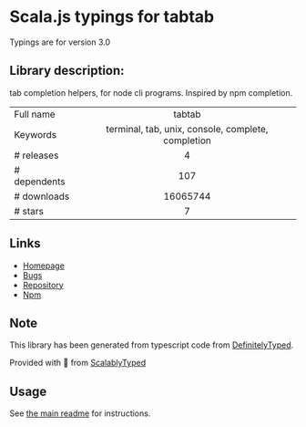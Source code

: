
# Scala.js typings for tabtab

Typings are for version 3.0

## Library description:
tab completion helpers, for node cli programs. Inspired by npm completion.

|                    |                 |
| ------------------ | :-------------: |
| Full name          | tabtab |
| Keywords           | terminal, tab, unix, console, complete, completion |
| # releases         | 4 |
| # dependents       | 107 |
| # downloads        | 16065744 |
| # stars            | 7 |

## Links
- [Homepage](https://github.com/mklabs/tabtab#readme)
- [Bugs](https://github.com/mklabs/tabtab/issues)
- [Repository](https://github.com/mklabs/tabtab)
- [Npm](https://www.npmjs.com/package/tabtab)
    


## Note
This library has been generated from typescript code from [DefinitelyTyped](https://definitelytyped.org).

Provided with :purple_heart: from [ScalablyTyped](https://github.com/oyvindberg/ScalablyTyped)

## Usage
See [the main readme](../../readme.md) for instructions.


